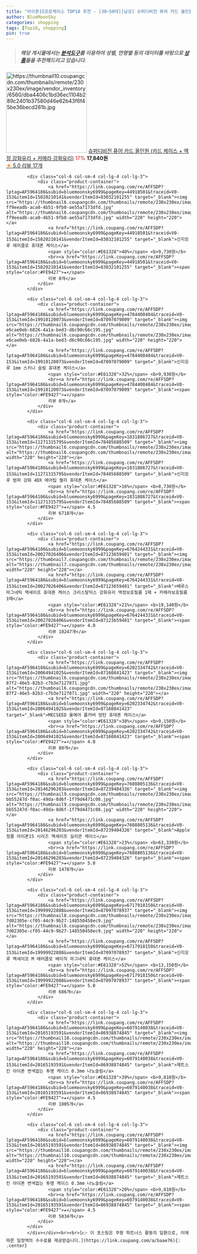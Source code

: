 ```yaml
---
title: "아이폰15프로케이스 TOP10 추천 - [30~50대][남성] 슈퍼디비전 퓨어 카드 올인원 (카드 케이스 + 액정 강화유리 + 카메라 강화유리)"
author: BlueMoonSky
categories: shopping
tags: [Top10, shopping]
pin: true
---
```


> ##### 해당 게시물에서는 [**분석도구**](https://itemscout.io/)를 이용하여 **성별**, **연령별** 등의 데이터를 바탕으로 [**상품**](https://link.coupang.com/a/baae76)들을 추천해드리고 있습니다.
<div class="container"><div class="row">
            <div class="col-6 col-sm-4 col-lg-4 col-lg-3">
                <div class="product-container">
                    <a href="https://link.coupang.com/re/AFFSDP?lptag=AF5964186&subid=bluemoonsky6999&pageKey=6700155132&traceid=V0-153&itemId=20163705236&vendorItemId=86386204947" target="_blank"><img src="https://thumbnail10.coupangcdn.com/thumbnails/remote/230x230ex/image/vendor_inventory/6560/dba4406c1bd36ec1104b289c2401b37580d46e62b43f6f45be36becd281b.jpg" alt="https://thumbnail10.coupangcdn.com/thumbnails/remote/230x230ex/image/vendor_inventory/6560/dba4406c1bd36ec1104b289c2401b37580d46e62b43f6f45be36becd281b.jpg" width="220" height="220"></a>
                    <a href="https://link.coupang.com/re/AFFSDP?lptag=AF5964186&subid=bluemoonsky6999&pageKey=6700155132&traceid=V0-153&itemId=20163705236&vendorItemId=86386204947" target="_blank">슈퍼디비전 퓨어 카드 올인원 (카드 케이스 + 액정 강화유리 + 카메라 강화유리)</a>
                    <span style="color:#E61328">17%</span> <b>17,840원</b>
                    <br><a href="https://link.coupang.com/re/AFFSDP?lptag=AF5964186&subid=bluemoonsky6999&pageKey=6700155132&traceid=V0-153&itemId=20163705236&vendorItemId=86386204947" target="_blank"><span style="color:#FE9427">★</span> 5.0
                    리뷰 17개</a>
                </div>
            </div>
            
            <div class="col-6 col-sm-4 col-lg-4 col-lg-3">
                <div class="product-container">
                    <a href="https://link.coupang.com/re/AFFSDP?lptag=AF5964186&subid=bluemoonsky6999&pageKey=44918501&traceid=V0-153&itemId=15820210141&vendorItemId=83032101255" target="_blank"><img src="https://thumbnail6.coupangcdn.com/thumbnails/remote/230x230ex/image/retail/images/506121363527956-ff9eeadb-aca0-4b51-9fb0-ae55a7173dfd.jpg" alt="https://thumbnail6.coupangcdn.com/thumbnails/remote/230x230ex/image/retail/images/506121363527956-ff9eeadb-aca0-4b51-9fb0-ae55a7173dfd.jpg" width="220" height="220"></a>
                    <a href="https://link.coupang.com/re/AFFSDP?lptag=AF5964186&subid=bluemoonsky6999&pageKey=44918501&traceid=V0-153&itemId=15820210141&vendorItemId=83032101255" target="_blank">신지모루 에어클로 휴대폰 케이스</a>
                    <span style="color:#E61328">40%</span> <b>9,730원</b>
                    <br><a href="https://link.coupang.com/re/AFFSDP?lptag=AF5964186&subid=bluemoonsky6999&pageKey=44918501&traceid=V0-153&itemId=15820210141&vendorItemId=83032101255" target="_blank"><span style="color:#FE9427">★</span> 
                    리뷰 0개</a>
                </div>
            </div>
            
            <div class="col-6 col-sm-4 col-lg-4 col-lg-3">
                <div class="product-container">
                    <a href="https://link.coupang.com/re/AFFSDP?lptag=AF5964186&subid=bluemoonsky6999&pageKey=4784400484&traceid=V0-153&itemId=19910120073&vendorItemId=87097079009" target="_blank"><img src="https://thumbnail6.coupangcdn.com/thumbnails/remote/230x230ex/image/retail/images/1854919305618976-e6cae0eb-6826-4a1a-bed3-d6c90c66c195.jpg" alt="https://thumbnail6.coupangcdn.com/thumbnails/remote/230x230ex/image/retail/images/1854919305618976-e6cae0eb-6826-4a1a-bed3-d6c90c66c195.jpg" width="220" height="220"></a>
                    <a href="https://link.coupang.com/re/AFFSDP?lptag=AF5964186&subid=bluemoonsky6999&pageKey=4784400484&traceid=V0-153&itemId=19910120073&vendorItemId=87097079009" target="_blank">신지모루 1mm 스키니 슬림 휴대폰 케이스</a>
                    <span style="color:#E61328">32%</span> <b>9,930원</b>
                    <br><a href="https://link.coupang.com/re/AFFSDP?lptag=AF5964186&subid=bluemoonsky6999&pageKey=4784400484&traceid=V0-153&itemId=19910120073&vendorItemId=87097079009" target="_blank"><span style="color:#FE9427">★</span> 
                    리뷰 0개</a>
                </div>
            </div>
            
            <div class="col-6 col-sm-4 col-lg-4 col-lg-3">
                <div class="product-container">
                    <a href="https://link.coupang.com/re/AFFSDP?lptag=AF5964186&subid=bluemoonsky6999&pageKey=1831886727&traceid=V0-153&itemId=11271315795&vendorItemId=78485688509" target="_blank"><img src="https://thumbnail6.coupangcdn.com/thumbnails/remote/230x230ex/image/rs_quotation_api/ivcu6dbc/acec0b93866e4c46bb9ff3629a9b86c5.jpg" alt="https://thumbnail6.coupangcdn.com/thumbnails/remote/230x230ex/image/rs_quotation_api/ivcu6dbc/acec0b93866e4c46bb9ff3629a9b86c5.jpg" width="220" height="220"></a>
                    <a href="https://link.coupang.com/re/AFFSDP?lptag=AF5964186&subid=bluemoonsky6999&pageKey=1831886727&traceid=V0-153&itemId=11271315795&vendorItemId=78485688509" target="_blank">신지모루 범퍼 강화 4DX 에어팁 젤리 휴대폰 케이스</a>
                    <span style="color:#E61328">16%</span> <b>8,730원</b>
                    <br><a href="https://link.coupang.com/re/AFFSDP?lptag=AF5964186&subid=bluemoonsky6999&pageKey=1831886727&traceid=V0-153&itemId=11271315795&vendorItemId=78485688509" target="_blank"><span style="color:#FE9427">★</span> 4.5
                    리뷰 6718개</a>
                </div>
            </div>
            
            <div class="col-6 col-sm-4 col-lg-4 col-lg-3">
                <div class="product-container">
                    <a href="https://link.coupang.com/re/AFFSDP?lptag=AF5964186&subid=bluemoonsky6999&pageKey=6764244331&traceid=V0-153&itemId=20027026406&vendorItemId=87123659401" target="_blank"><img src="https://thumbnail7.coupangcdn.com/thumbnails/remote/230x230ex/image/vendor_inventory/c486/3464cc1b686b3476c918b4471cf73b530e1004ea345448573755fd84ddb7.jpg" alt="https://thumbnail7.coupangcdn.com/thumbnails/remote/230x230ex/image/vendor_inventory/c486/3464cc1b686b3476c918b4471cf73b530e1004ea345448573755fd84ddb7.jpg" width="220" height="220"></a>
                    <a href="https://link.coupang.com/re/AFFSDP?lptag=AF5964186&subid=bluemoonsky6999&pageKey=6764244331&traceid=V0-153&itemId=20027026406&vendorItemId=87123659401" target="_blank">베루스 마그네틱 맥세이프 휴대폰 케이스 크리스탈믹스 강화유리 액정보호필름 1매 + 카메라보호필름 1매</a>
                    <span style="color:#E61328">21%</span> <b>19,140원</b>
                    <br><a href="https://link.coupang.com/re/AFFSDP?lptag=AF5964186&subid=bluemoonsky6999&pageKey=6764244331&traceid=V0-153&itemId=20027026406&vendorItemId=87123659401" target="_blank"><span style="color:#FE9427">★</span> 4.0
                    리뷰 10247개</a>
                </div>
            </div>
            
            <div class="col-6 col-sm-4 col-lg-4 col-lg-3">
                <div class="product-container">
                    <a href="https://link.coupang.com/re/AFFSDP?lptag=AF5964186&subid=bluemoonsky6999&pageKey=6202334742&traceid=V0-153&itemId=20064941025&vendorItemId=87160841423" target="_blank"><img src="https://thumbnail6.coupangcdn.com/thumbnails/remote/230x230ex/image/retail/images/2023/09/12/11/9/5832a2b8-87f2-46e5-82b3-c7b3e7127871.jpg" alt="https://thumbnail6.coupangcdn.com/thumbnails/remote/230x230ex/image/retail/images/2023/09/12/11/9/5832a2b8-87f2-46e5-82b3-c7b3e7127871.jpg" width="220" height="220"></a>
                    <a href="https://link.coupang.com/re/AFFSDP?lptag=AF5964186&subid=bluemoonsky6999&pageKey=6202334742&traceid=V0-153&itemId=20064941025&vendorItemId=87160841423" target="_blank">MECSEED 올에어 풀커버 방탄 휴대폰 케이스</a>
                    <span style="color:#E61328">38%</span> <b>9,150원</b>
                    <br><a href="https://link.coupang.com/re/AFFSDP?lptag=AF5964186&subid=bluemoonsky6999&pageKey=6202334742&traceid=V0-153&itemId=20064941025&vendorItemId=87160841423" target="_blank"><span style="color:#FE9427">★</span> 4.0
                    리뷰 80개</a>
                </div>
            </div>
            
            <div class="col-6 col-sm-4 col-lg-4 col-lg-3">
                <div class="product-container">
                    <a href="https://link.coupang.com/re/AFFSDP?lptag=AF5964186&subid=bluemoonsky6999&pageKey=7608805136&traceid=V0-153&itemId=20146296203&vendorItemId=87239404326" target="_blank"><img src="https://thumbnail9.coupangcdn.com/thumbnails/remote/230x230ex/image/retail/images/1927542082944914-bb55247d-f0ac-49da-8d6f-1f79d4471c08.jpg" alt="https://thumbnail9.coupangcdn.com/thumbnails/remote/230x230ex/image/retail/images/1927542082944914-bb55247d-f0ac-49da-8d6f-1f79d4471c08.jpg" width="220" height="220"></a>
                    <a href="https://link.coupang.com/re/AFFSDP?lptag=AF5964186&subid=bluemoonsky6999&pageKey=7608805136&traceid=V0-153&itemId=20146296203&vendorItemId=87239404326" target="_blank">Apple 정품 아이폰15 시리즈 맥세이프 실리콘 케이스</a>
                    <span style="color:#E61328">23%</span> <b>63,330원</b>
                    <br><a href="https://link.coupang.com/re/AFFSDP?lptag=AF5964186&subid=bluemoonsky6999&pageKey=7608805136&traceid=V0-153&itemId=20146296203&vendorItemId=87239404326" target="_blank"><span style="color:#FE9427">★</span> 5.0
                    리뷰 1478개</a>
                </div>
            </div>
            
            <div class="col-6 col-sm-4 col-lg-4 col-lg-3">
                <div class="product-container">
                    <a href="https://link.coupang.com/re/AFFSDP?lptag=AF5964186&subid=bluemoonsky6999&pageKey=6717918150&traceid=V0-153&itemId=19999922888&vendorItemId=87097078937" target="_blank"><img src="https://thumbnail8.coupangcdn.com/thumbnails/remote/230x230ex/image/retail/images/517333472109201-7d02305e-cf05-44c9-9b27-148550458ec9.jpg" alt="https://thumbnail8.coupangcdn.com/thumbnails/remote/230x230ex/image/retail/images/517333472109201-7d02305e-cf05-44c9-9b27-148550458ec9.jpg" width="220" height="220"></a>
                    <a href="https://link.coupang.com/re/AFFSDP?lptag=AF5964186&subid=bluemoonsky6999&pageKey=6717918150&traceid=V0-153&itemId=19999922888&vendorItemId=87097078937" target="_blank">신지모루 맥세이프 M 에어클로 베이직 마그네틱 휴대폰 케이스</a>
                    <span style="color:#E61328">52%</span> <b>13,150원</b>
                    <br><a href="https://link.coupang.com/re/AFFSDP?lptag=AF5964186&subid=bluemoonsky6999&pageKey=6717918150&traceid=V0-153&itemId=19999922888&vendorItemId=87097078937" target="_blank"><span style="color:#FE9427">★</span> 5.0
                    리뷰 686개</a>
                </div>
            </div>
            
            <div class="col-6 col-sm-4 col-lg-4 col-lg-3">
                <div class="product-container">
                    <a href="https://link.coupang.com/re/AFFSDP?lptag=AF5964186&subid=bluemoonsky6999&pageKey=6079140038&traceid=V0-153&itemId=20165193591&vendorItemId=86938874845" target="_blank"><img src="https://thumbnail10.coupangcdn.com/thumbnails/remote/230x230ex/image/vendor_inventory/bec3/e94b5a339a6d6c52bc040360cfc2c1ec9005ce54558090cee9625f3afd33.jpg" alt="https://thumbnail10.coupangcdn.com/thumbnails/remote/230x230ex/image/vendor_inventory/bec3/e94b5a339a6d6c52bc040360cfc2c1ec9005ce54558090cee9625f3afd33.jpg" width="220" height="220"></a>
                    <a href="https://link.coupang.com/re/AFFSDP?lptag=AF5964186&subid=bluemoonsky6999&pageKey=6079140038&traceid=V0-153&itemId=20165193591&vendorItemId=86938874845" target="_blank">제트스킨 아이폰 변색없는 투명 케이스 0.3mm 나노슬림</a>
                    <span style="color:#E61328">39%</span> <b>9,810원</b>
                    <br><a href="https://link.coupang.com/re/AFFSDP?lptag=AF5964186&subid=bluemoonsky6999&pageKey=6079140038&traceid=V0-153&itemId=20165193591&vendorItemId=86938874845" target="_blank"><span style="color:#FE9427">★</span> 4.5
                    리뷰 1805개</a>
                </div>
            </div>
            
            <div class="col-6 col-sm-4 col-lg-4 col-lg-3">
                <div class="product-container">
                    <a href="https://link.coupang.com/re/AFFSDP?lptag=AF5964186&subid=bluemoonsky6999&pageKey=6079140038&traceid=V0-153&itemId=20165193591&vendorItemId=86938874845" target="_blank"><img src="https://thumbnail10.coupangcdn.com/thumbnails/remote/230x230ex/image/vendor_inventory/bec3/e94b5a339a6d6c52bc040360cfc2c1ec9005ce54558090cee9625f3afd33.jpg" alt="https://thumbnail10.coupangcdn.com/thumbnails/remote/230x230ex/image/vendor_inventory/bec3/e94b5a339a6d6c52bc040360cfc2c1ec9005ce54558090cee9625f3afd33.jpg" width="220" height="220"></a>
                    <a href="https://link.coupang.com/re/AFFSDP?lptag=AF5964186&subid=bluemoonsky6999&pageKey=6079140038&traceid=V0-153&itemId=20165193591&vendorItemId=86938874845" target="_blank">제트스킨 아이폰 변색없는 투명 케이스 0.3mm 나노슬림</a>
                    <span style="color:#E61328">20%</span> <b>9,810원</b>
                    <br><a href="https://link.coupang.com/re/AFFSDP?lptag=AF5964186&subid=bluemoonsky6999&pageKey=6079140038&traceid=V0-153&itemId=20165193591&vendorItemId=86938874845" target="_blank"><span style="color:#FE9427">★</span> 4.5
                    리뷰 5834개</a>
                </div>
            </div>
            </div></div><br><br>[👉 이 포스팅은 쿠팡 파트너스 활동의 일환으로, 이에 따른 일정액의 수수료를 제공받습니다.](https://link.coupang.com/a/baae76){: .center}
